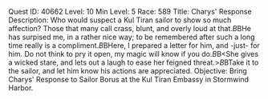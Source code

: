 Quest ID: 40662
Level: 10
Min Level: 5
Race: 589
Title: Charys' Response
Description: Who would suspect a Kul Tiran sailor to show so much affection? Those that many call crass, blunt, and overly loud at that.$B$BHe has surpised me, in a rather nice way; to be remembered after such a long time really is a compliment.$B$BHere, I prepared a letter for him, and -just- for him. Do not think to pry it open, my magic will know if you do.$B$B<She gives a wicked stare, and lets out a laugh to ease her feigned threat.>$B$BTake it to the sailor, and let him know his actions are appreciated.
Objective: Bring Charys' Response to Sailor Borus at the Kul Tiran Embassy in Stormwind Harbor.
